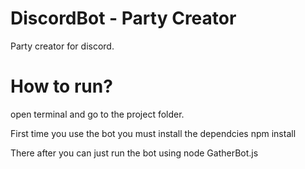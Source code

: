 # DiscordBot - Party Creator
 Party creator for discord.

 # How to run?
 open terminal and go to the project folder.
 
 First time you use the bot you must install the dependcies
 npm install

 There after you can just run the bot using
 node GatherBot.js
